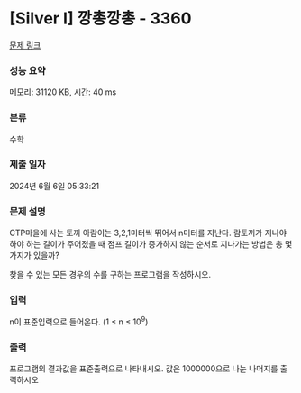 # [Silver I] 깡총깡총 - 3360 

[문제 링크](https://www.acmicpc.net/problem/3360) 

### 성능 요약

메모리: 31120 KB, 시간: 40 ms

### 분류

수학

### 제출 일자

2024년 6월 6일 05:33:21

### 문제 설명

<p>CTP마을에 사는 토끼 아람이는 3,2,1미터씩 뛰어서 n미터를 지난다. 람토끼가 지나야하야 하는 길이가 주어졌을 때 점프 길이가 증가하지 않는 순서로 지나가는 방법은 총 몇 가지가 있을까?</p>

<p>찾을 수 있는 모든 경우의 수를 구하는 프로그램을 작성하시오.</p>

### 입력 

 <p>n이 표준입력으로 들어온다. (1 ≤ n ≤ 10<sup>9</sup>)</p>

### 출력 

 <p>프로그램의 결과값을 표준출력으로 나타내시오. 값은 1000000으로 나눈 나머지를 출력하시오</p>

